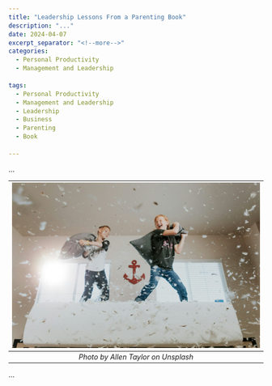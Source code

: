 ```yaml
---
title: "Leadership Lessons From a Parenting Book"
description: "..."
date: 2024-04-07
excerpt_separator: "<!--more-->"
categories:
  - Personal Productivity
  - Management and Leadership

tags:
  - Personal Productivity
  - Management and Leadership
  - Leadership
  - Business
  - Parenting
  - Book

---
```


...

| ![image](/assets/images/allen-taylor-pillow-fight-unsplash.jpg) |
|:--:|
| *Photo by Allen Taylor on Unsplash* |

...
